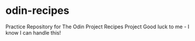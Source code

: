 # odin-recipes
Practice Repository for The Odin Project Recipes Project
Good luck to me - I know I can handle this!